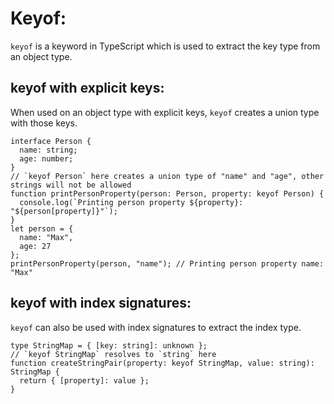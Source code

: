 # **Keyof:**

`keyof` is a keyword in TypeScript which is used to extract the key type from an object type.

## keyof with explicit keys:

When used on an object type with explicit keys, `keyof` creates a union type with those keys.

```tsx
interface Person {
  name: string;
  age: number;
}
// `keyof Person` here creates a union type of "name" and "age", other strings will not be allowed
function printPersonProperty(person: Person, property: keyof Person) {
  console.log(`Printing person property ${property}: "${person[property]}"`);
}
let person = {
  name: "Max",
  age: 27
};
printPersonProperty(person, "name"); // Printing person property name: "Max"
```

## **keyof with index signatures:**

`keyof` can also be used with index signatures to extract the index type.

```tsx
type StringMap = { [key: string]: unknown };
// `keyof StringMap` resolves to `string` here
function createStringPair(property: keyof StringMap, value: string): StringMap {
  return { [property]: value };
}
```

